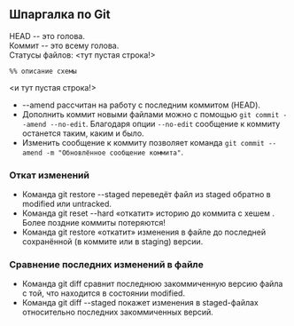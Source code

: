 ## Шпаргалка по Git

HEAD -- это голова.  
Коммит -- это всему голова.  
Статусы файлов:
<тут пустая строка!>

```mermaid
%% описание схемы
```
<и тут пустая строка!> 

* --amend рассчитан на работу с последним коммитом (HEAD).
* Дополнить коммит новыми файлами можно с помощью ```git commit --amend --no-edit```. Благодаря опции ```--no-edit``` сообщение к коммиту останется таким, каким и было.
* Изменить сообщение к коммиту позволяет команда ```git commit --amend -m "Обновлённое сообщение коммита"```.

### Откат изменений
  
* Команда git restore --staged <file> переведёт файл из staged обратно в modified или untracked.
* Команда git reset --hard <commit hash> «откатит» историю до коммита с хешем <hash>. Более поздние коммиты потеряются!
* Команда git restore <file> «откатит» изменения в файле до последней сохранённой (в коммите или в staging) версии.
  
### Сравнение последних изменений в файле
  
* Команда git diff сравнит последнюю закоммиченную версию файла с той, что находится в состоянии modified.
* Команда git diff --staged покажет изменения в staged-файлах относительно последних закоммиченных версий.
